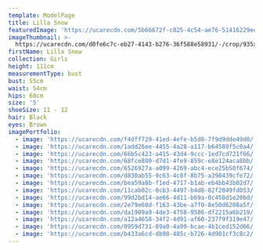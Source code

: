 ```yaml
---
template: ModelPage
title: Lilla Snow
featuredImage: 'https://ucarecdn.com/5b66672f-c825-4c54-ae76-51416229ee46/'
imageThumbnail: >-
  https://ucarecdn.com/d0fe6c7c-eb27-4143-b276-36f588e58931/-/crop/935x1183/695,0/-/preview/
firstName: Lilla Snow
collection: Girls
height: 111cm
measurementType: bust
bust: 55cm
waist: 54cm
hips: 60cm
size: '5'
shoeSize: 11 - 12
hair: Black
eyes: Brown
imagePortfolio:
  - image: 'https://ucarecdn.com/f4dff729-41ed-4efe-b5d8-7f9d9dde49d0/'
  - image: 'https://ucarecdn.com/1add26ee-4455-4a28-a117-b64589f5c0a4/'
  - image: 'https://ucarecdn.com/66b5c423-a415-43d4-9ccc-1ed7cd721f66/'
  - image: 'https://ucarecdn.com/68fce880-d7d1-4fe9-859c-e8e124aca8bb/'
  - image: 'https://ucarecdn.com/6526927a-a099-4269-abc4-ece25b50f674/'
  - image: 'https://ucarecdn.com/d830ab55-9c63-4c8f-8b75-a398439cfe72/'
  - image: 'https://ucarecdn.com/bea59a8b-f1ed-4717-b1ab-eb4bb43b02d7/'
  - image: 'https://ucarecdn.com/11cab02c-0cb3-4497-b4d8-82f2849fd053/'
  - image: 'https://ucarecdn.com/99d2bd14-ae66-4d11-b69a-0c458d1e20bd/'
  - image: 'https://ucarecdn.com/2e79e60d-f163-43be-a7f0-8e50d6208a5f/'
  - image: 'https://ucarecdn.com/da1909a9-4de3-4758-9586-df2215a6b219/'
  - image: 'https://ucarecdn.com/a12a4658-34f2-4d91-af60-237f9f319e47/'
  - image: 'https://ucarecdn.com/0959d731-89a0-4a99-bcae-4b1ced152d66/'
  - image: 'https://ucarecdn.com/b433a6cd-db98-485c-b726-4d901cf3c8c2/'
---
```


